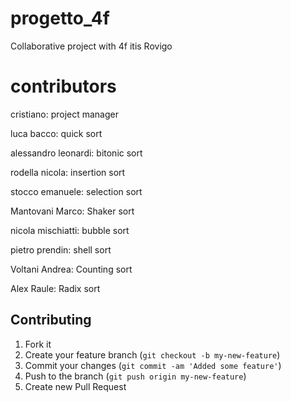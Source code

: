 # progetto_4f
Collaborative project with 4f itis Rovigo

# contributors

cristiano: project manager

luca bacco: quick sort

alessandro leonardi: bitonic sort

rodella nicola: insertion sort

stocco emanuele: selection sort

Mantovani Marco: Shaker sort

nicola mischiatti: bubble sort

pietro prendin: shell sort

Voltani Andrea: Counting sort

Alex Raule: Radix sort

## Contributing

1. Fork it
2. Create your feature branch (`git checkout -b my-new-feature`)
3. Commit your changes (`git commit -am 'Added some feature'`)
4. Push to the branch (`git push origin my-new-feature`)
5. Create new Pull Request
